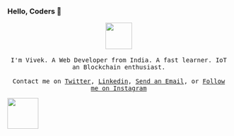 ### Hello, Coders 👋

<p align="center">
  <img src="https://c.tenor.com/UgAnSKyr8DwAAAAi/cat-robot.gif" width="60px">
  <br><br>
  <samp>
I'm Vivek. A Web Developer from India. A fast learner. IoT an Blockchain 
enthusiast.
     <br><br>Contact me on <a href="https://twitter.com/vivekpal_">Twitter</a>, <a href="https://www.linkedin.com/in/vivekpal
       -/">Linkedin</a>, <a href="mailto:31vivekpal@gmail.com">Send an Email</a>, or <a href="https://www.instagram.com/vivekthinks/">Follow me on Instagram</a>
  </samp>
</p>
<img src="https://c.tenor.com/WhwAo4NZzY8AAAAj/thekinardist-programming.gif" width="70px">
